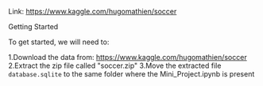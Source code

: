 Link: https://www.kaggle.com/hugomathien/soccer



Getting Started

To get started, we will need to:

1.Download the data from: https://www.kaggle.com/hugomathien/soccer
2.Extract the zip file called "soccer.zip"
3.Move the extracted file `database.sqlite` to the same folder where the Mini_Project.ipynb is present

